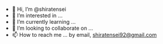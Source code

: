 - 👋 Hi, I’m @shiratensei
- 👀 I’m interested in ...
- 🌱 I’m currently learning ...
- 💞️ I’m looking to collaborate on ...
- 📫 How to reach me ...   by email, shiratensei92@gmail.com

<!---
shiratensei/shiratensei is a ✨ special ✨ repository because its `README.md` (this file) appears on your GitHub profile.
You can click the Preview link to take a look at your changes.
--->
